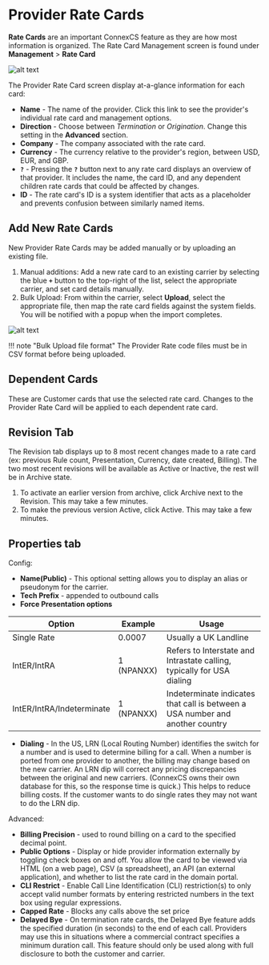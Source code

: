 # Provider Rate Cards

**Rate Cards** are an important ConnexCS feature as they are how most information is organized. The Rate Card Management screen is found under **Management** > **Rate Card**

![alt text][provider-card-1] 

The Provider Rate Card screen display at-a-glance information for each card:  

* **Name** - The name of the provider.  Click this link to see the provider's individual rate card and management options.
* **Direction** - Choose between *Termination* or *Origination*.  Change this setting in the **Advanced** section.
* **Company** - The company associated with the rate card. 
* **Currency** - The currency relative to the provider's region, between USD, EUR, and GBP.
* **`?`** - Pressing the **`?`** button next to any rate card displays an overview of that provider.  It includes the name, the card ID, and any dependent children rate cards that could be affected by changes.
* **ID** - The rate card's ID is a system identifier that acts as a placeholder and prevents confusion between similarly named items.

## Add New Rate Cards
New Provider Rate Cards may be added manually or by uploading an existing file. 

1. Manual additions: Add a new rate card to an existing carrier by selecting the blue **`+`** button to the top-right of the list, select the appropriate carrier, and set card details manually. 
2. Bulk Upload: From within the carrier, select **Upload**, select the appropriate file, then map the rate card fields against the system fields. You will be notified with a popup when the import completes.

![alt text][provider-card-4] 

!!! note "Bulk Upload file format"
    The Provider Rate code files must be in CSV format before being uploaded. 

## Dependent Cards
These are Customer cards that use the selected rate card. Changes to the Provider Rate Card will be applied to each dependent rate card. 

## Revision Tab 
The Revision tab displays up to 8 most recent changes made to a rate card (ex: previous Rule count, Presentation, Currency, date created, Billing). The two most recent revisions will be available as Active or Inactive, the rest will be in Archive state. 

1. To activate an earlier version from archive, click Archive next to the Revision. This may take a few minutes. 
2. To make the previous version Active, click Active. This may take a few minutes. 

## Properties tab

Config:

* **Name(Public)** - This optional setting allows you to display an alias or pseudonym for the carrier. 
* **Tech Prefix** - appended to outbound calls
* **Force Presentation options** 

|Option|Example|Usage|
| --- | --- | --- |
|Single Rate|0.0007|Usually a UK Landline|
|IntER/IntRA|1 (NPANXX)|Refers to Interstate and Intrastate calling, typically for USA dialing|
|IntER/IntRA/Indeterminate|1 (NPANXX)|Indeterminate indicates that call is between a USA number and another country|

* **Dialing** - In the US, LRN (Local Routing Number) identifies the switch for a number and is used to determine billing for a call.  When a number is ported from one provider to another, the billing may change based on the new carrier. An LRN dip will correct any pricing discrepancies between the original and new carriers. (ConnexCS owns their own database for this, so the response time is quick.) This helps to reduce billing costs. If the customer wants to do single rates they may not want to do the LRN dip. 

Advanced:

* **Billing Precision** - used to round billing on a card to the specified decimal point. 
* **Public Options** - Display or hide provider information externally by toggling check boxes on and off.  You allow the card to be viewed via HTML (on a web page), CSV (a spreadsheet), an API (an external application), and whether to list the rate card in the domain portal.
* **CLI Restrict** - Enable Call Line Identification (CLI) restriction(s) to only accept valid number formats by entering restricted numbers in the text box using regular expressions.
* **Capped Rate** - Blocks any calls above the set price
* **Delayed Bye** - On termination rate cards, the Delayed Bye feature adds the specified duration (in seconds) to the end of each call. Providers may use this in situations where a commercial contract specifies a minimum duration call. This feature should only be used along with full disclosure to both the customer and carrier.

[provider-card-1]: /card/img/115.png "provider-card-1"
[provider-card-4]: /card/img/118.png "provider-card-4"
